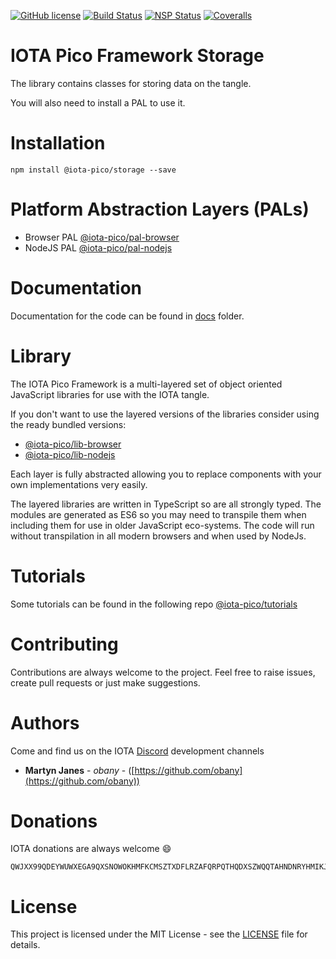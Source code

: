 [![GitHub license](https://img.shields.io/badge/license-MIT-blue.svg)](https://raw.githubusercontent.com/iotaeco/iota-pico-storage/master/LICENSE) [![Build Status](https://travis-ci.org/iotaeco/iota-pico-storage.svg?branch=master)](https://travis-ci.org/iotaeco/iota-pico-storage) [![NSP Status](https://nodesecurity.io/orgs/iotaeco/projects/2a254dad-b9f4-40f3-a6a4-2fc932fab63a)](https://nodesecurity.io/orgs/iotaeco/projects/2a254dad-b9f4-40f3-a6a4-2fc932fab63a)
[![Coveralls](https://img.shields.io/coveralls/iotaeco/iota-pico-storage.svg)](https://coveralls.io/github/iotaeco/iota-pico-storage)

# IOTA Pico Framework Storage

The library contains classes for storing data on the tangle.

You will also need to install a PAL to use it.

# Installation

```shell
npm install @iota-pico/storage --save
```

# Platform Abstraction Layers (PALs)

* Browser PAL [@iota-pico/pal-browser](https://github.com/iotaeco/iota-pico-pal-browser)
* NodeJS PAL [@iota-pico/pal-nodejs](https://github.com/iotaeco/iota-pico-pal-nodejs)

# Documentation

Documentation for the code can be found in [docs](./docs/README.md) folder.

# Library

The IOTA Pico Framework is a multi-layered set of object oriented JavaScript libraries for use with the IOTA tangle.

If you don't want to use the layered versions of the libraries consider using the  ready bundled versions:
* [@iota-pico/lib-browser](https://github.com/iotaeco/iota-pico-lib-browser)
* [@iota-pico/lib-nodejs](https://github.com/iotaeco/iota-pico-lib-nodejs)

Each layer is fully abstracted allowing you to replace components with your own implementations very easily.

The layered libraries are written in TypeScript so are all strongly typed. The modules are generated as ES6 so you may need to transpile them when including them for use in older JavaScript eco-systems. The code will run without transpilation in all modern browsers and when used by NodeJs.

# Tutorials

Some tutorials can be found in the following repo [@iota-pico/tutorials](https://github.com/iotaeco/iota-pico-tutorials)


# Contributing

Contributions are always welcome to the project. Feel free to raise issues, create pull requests or just make suggestions.

# Authors

Come and find us on the IOTA [Discord](https://discordapp.com/invite/fNGZXvh) development channels

* **Martyn Janes** - *obany* - ([https://github.com/obany](https://github.com/obany))

# Donations

IOTA donations are always welcome :smile:
```shell
QWJXX99QDEYWUWXEGA9QXSNOWOKHMFKCMSZTXDFLRZAFQRPQTHQDXSZWQQTAHNDNRYHMIKJYWQLKTFHBWSAOJDHAMB
```

# License

This project is licensed under the MIT License - see the [LICENSE](./LICENSE) file for details.
